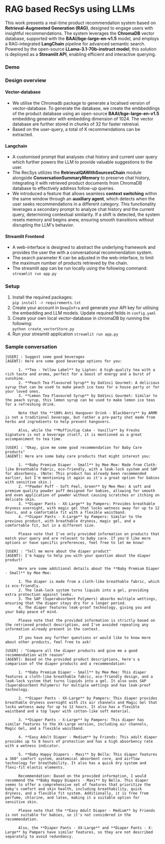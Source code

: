 # RAG based RecSys using LLMs

This work presents a real-time product recommendation system based on **Retrieval-Augmented Generation (RAG)**, designed to engage users with insightful recommendations. The system leverages the **ChromaDB** vector database, supported with the **BAAI/bge-large-en-v1.5** model, and employs a RAG-integrated **LangChain** pipeline for advanced semantic search. Powered by the open-source **LLama-3.1-70b-instruct model**, this solution is deployed as a **Streamlit API**, enabling efficient and interactive querying.


### Demo 

### Design overview
#### Vector-database
- We utilise the Chromadb package to generate a localised version of vector-database. To generate the database, we create the embbeddings of the product database using an open-source **BAAI/bge-large-en-v1.5** embedding generator with embedding dimension of 1024. The vector database are further stored in chunks of 32 for faster retreival.
- Based on the user-query, a total of K recommendations can be extracted.

#### Langchain
- A customised prompt that analyses chat history and current user query which further powers the LLM to provide valuable suggestions to the user.
- The RecSys utilizes the **RetrievalQAWithSourcesChain** module alongside **ConversationSummaryMemory** to preserve chat history, integrating it with retrieved product documents from ChromaDB database to effectively address follow-up queries.
- We introduced a feature that allows seamless **context switching** within the same window through an **auxiliary agent**, which detects when the user seeks recommendations in a different category. This functionality leverages a secondary prompt to analyze chat history and the current query, determining contextual similarity. If a shift is detected, the system resets memory and begins anew, ensuring smooth transitions without disrupting the LLM's behavior.

#### Streamlit Frontend
- A web-interface is designed to abstract the underlying framework and provides the user the with a conversational recommendation system.
- The search parameter K can be adjusted in the web-interface, to limit the maximum number of products retrieved by the chain.
- The streamlit app can be run locally using the following command:
      ```
        streamlit run app.py
      ```

### Setup
1. Install the required packages:\
      `pip install -r requirements.txt`
2. Create your account in `DeepInfra` and generate your API key for utilising the embedding and LLM models. Update required feilds in `config.yaml`
3. Create your own local vector-database in chromaDB by running the following:\
      `python create_vectorStore.py`
4. Run your streamlit application
   `streamlit run app.py`

### Sample conversation
```
[USER] : Suggest some good beverages
[AGENT]: Here are some good beverage options for you:

      1. **Tea - Yellow Label** by Lipton: A high-quality tea with a rich taste and aroma, perfect for a boost of energy and a burst of sunshine.
      2. **Peach Tea Flavoured Syrup** by DaVinci Gourmet: A delicious syrup that can be used to make peach ice teas for a house party or for your loved ones.
      3. **Lemon Tea Flavoured Syrup** by DaVinci Gourmet: Similar to the peach syrup, this lemon syrup can be used to make lemon ice teas for a refreshing drink.
      
      Note that the **100% Anti Hangover Drink - Blackberry** by ARMR is not a traditional beverage, but rather a pre-party shot made from herbs and ingredients to help prevent hangovers.
      
      Also, while the **Muffin/Cup Cake - Vanilla** by Fresho Signature is not a beverage itself, it is mentioned as a great accompaniment to tea time.

[USER] : "Okay, give me some good recommendation for Baby Care products"
[AGENT]: Here are some baby care products that might interest you:

      1. **Baby Premium Diaper - Small** by Mee Mee: Made from Cloth-like Breathable Fabric, eco-friendly, with a leak-lock system and SAP for absorbency. (Note: This product has already been recommended earlier, but I'm mentioning it again as it's a great option for babies with sensitive skin.)
      2. **Powder Puff - Soft Feel, Green** by Mee Mee: A soft and premium quality powder puff designed for babies, allowing for smooth and even application of powder without causing scratches or itching on delicate skin.
      3. **Diaper Pants - XX-Large** by Pampers: Provides breathable dryness overnight, with magic gel that locks wetness away for up to 12 hours, and a comfortable fit with a flexible waistband.
      4. **Diaper Pants - X-Large** by Pampers: Similar to the previous product, with breathable dryness, magic gel, and a comfortable fit, but in a different size.
      
      Please note that I've only provided information on products that match your query and are relevant to baby care. If you'd like more options or have specific preferences, feel free to let me know!

[USER] : "Tell me more about the diaper product"
[AGENT]: I'm happy to help you with your question about the diaper product!

      Here are some additional details about the **Baby Premium Diaper - Small** by Mee Mee:
      
      1. The diaper is made from a cloth-like breathable fabric, which is eco-friendly.
      2. The leak-lock system turns liquids into a gel, providing extra protection against leaks.
      3. The SAP (Superabsorbent Polymers) absorbs multiple wettings, ensuring that the diaper stays dry for a longer period.
      4. The diaper features leak-proof technology, giving you and your baby peace of mind.
      
      Please note that the provided information is strictly based on the retrieved product description, and I've avoided repeating any information already present in the context.
      
      If you have any further questions or would like to know more about other products, feel free to ask!

[USER] : "Compare all the diaper products and give me a good recommendation with reason"
[AGENT]: Based on the provided product descriptions, here's a comparison of the diaper products and a recommendation:

      1. **Baby Premium Diaper - Small** by Mee Mee: This diaper features a cloth-like breathable fabric, eco-friendly design, and a leak-lock system that turns liquids into a gel. It also uses SAP (Superabsorbent Polymers) for multiple wettings and has leak-proof technology.
      
      2. **Diaper Pants - XX-Large** by Pampers: This diaper provides breathable dryness overnight with its air channels and Magic Gel that locks wetness away for up to 12 hours. It also has a flexible waistband and a top layer with cotton-like soft material.
      
      3. **Diaper Pants - X-Large** by Pampers: This diaper has similar features to the XX-Large version, including air channels, Magic Gel, and a flexible waistband.
      
      4. **Easy Adult Diaper - Medium** by Friends: This adult diaper provides up to 8 hours of protection and has a high absorbency rate with a wetness indicator.
      
      5. **Baby Happy Diapers - Maxi** by Bella: This diaper features a 360° comfort system, anatomical absorbent core, and airflow technology for breathability. It also has a quick dry system and flexi-fit elastic elements.
      
      Recommendation: Based on the provided information, I would recommend the **Baby Happy Diapers - Maxi** by Bella. This diaper seems to offer a comprehensive set of features that prioritize the baby's comfort and skin health, including breathability, quick dryness, and a flexible fit system. Additionally, it is free from perfume, chlorine, and latex, making it a suitable option for sensitive skin.
      
      Please note that the **Easy Adult Diaper - Medium** by Friends is not suitable for babies, so it's not considered in the recommendation.
      
      Also, the **Diaper Pants - XX-Large** and **Diaper Pants - X-Large** by Pampers have similar features, so they are not described separately to avoid redundancy.
```
